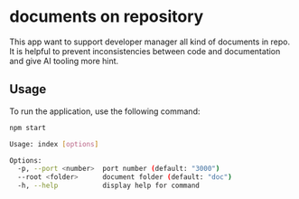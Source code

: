 # documents on repository

This app want to support developer manager all kind of documents in repo.
It is helpful to prevent inconsistencies between code and documentation and give AI tooling more hint.

## Usage

To run the application, use the following command:

```bash
npm start
```

```bash
Usage: index [options]

Options:
  -p, --port <number>  port number (default: "3000")
  --root <folder>      document folder (default: "doc")
  -h, --help           display help for command
```
